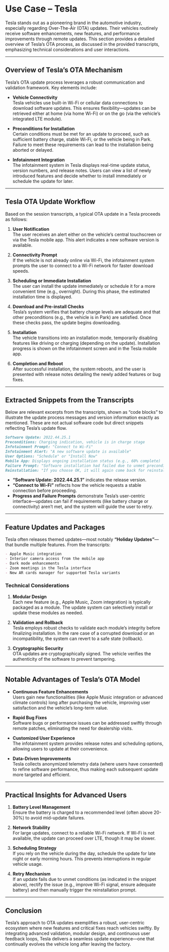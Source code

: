 # Use Case – Tesla

Tesla stands out as a pioneering brand in the automotive industry, especially regarding Over-The-Air (OTA) updates. Their vehicles routinely receive software enhancements, new features, and performance improvements through remote updates. This section provides a detailed overview of Tesla’s OTA process, as discussed in the provided transcripts, emphasizing technical considerations and user interactions.

---

## Overview of Tesla’s OTA Mechanism

Tesla’s OTA update process leverages a robust communication and validation framework. Key elements include:

- **Vehicle Connectivity**  
  Tesla vehicles use built-in Wi-Fi or cellular data connections to download software updates. This ensures flexibility—updates can be retrieved either at home (via home Wi-Fi) or on the go (via the vehicle’s integrated LTE module).

- **Preconditions for Installation**  
  Certain conditions must be met for an update to proceed, such as sufficient battery charge, stable Wi-Fi, or the vehicle being in Park. Failure to meet these requirements can lead to the installation being aborted or delayed.

- **Infotainment Integration**  
  The infotainment system in Tesla displays real-time update status, version numbers, and release notes. Users can view a list of newly introduced features and decide whether to install immediately or schedule the update for later.

---

## Tesla OTA Update Workflow

Based on the session transcripts, a typical OTA update in a Tesla proceeds as follows:

1. **User Notification**  
   The user receives an alert either on the vehicle’s central touchscreen or via the Tesla mobile app. This alert indicates a new software version is available.

2. **Connectivity Prompt**  
   If the vehicle is not already online via Wi-Fi, the infotainment system prompts the user to connect to a Wi-Fi network for faster download speeds.

3. **Scheduling or Immediate Installation**  
   The user can install the update immediately or schedule it for a more convenient time (e.g., overnight). During this phase, the estimated installation time is displayed.

4. **Download and Pre-install Checks**  
   Tesla’s system verifies that battery charge levels are adequate and that other preconditions (e.g., the vehicle is in Park) are satisfied. Once these checks pass, the update begins downloading.

5. **Installation**  
   The vehicle transitions into an installation mode, temporarily disabling features like driving or charging (depending on the update). Installation progress is shown on the infotainment screen and in the Tesla mobile app.

6. **Completion and Reboot**  
   After successful installation, the system reboots, and the user is presented with release notes detailing the newly added features or bug fixes.

---

## Extracted Snippets from the Transcripts

Below are relevant excerpts from the transcripts, shown as “code blocks” to illustrate the update process messages and version information exactly as mentioned. These are not actual software code but direct snippets reflecting Tesla’s update flow.

```markdown
Software Update: 2022.44.25.1
Preconditions: Charging indication, vehicle is in charge stage
Infotainment Prompt: "Connect to Wi-Fi"
Infotainment Alert: "A new software update is available"
User Options: "Schedule" or "Install Now"
Mobile App: Displays ongoing installation status (e.g., 60% complete)
Failure Prompt: "Software installation had failed due to unmet preconditions"
Reinstallation: "If you choose OK, it will again come back for reinstallation notification"
```

- **“Software Update: 2022.44.25.1”** indicates the release version.  
- **“Connect to Wi-Fi”** reflects how the vehicle requests a stable connection before proceeding.  
- **Progress and Failure Prompts** demonstrate Tesla’s user-centric interface—updates can fail if requirements (like battery charge or connectivity) aren’t met, and the system will guide the user to retry.

---

## Feature Updates and Packages

Tesla often releases themed updates—most notably **“Holiday Updates”**—that bundle multiple features. From the transcripts:

```markdown
- Apple Music integration
- Interior camera access from the mobile app
- Dark mode enhancements
- Zoom meetings in the Tesla interface
- New AR cards manager for supported Tesla variants
```

### Technical Considerations

1. **Modular Design**  
   Each new feature (e.g., Apple Music, Zoom integration) is typically packaged as a module. The update system can selectively install or update these modules as needed.

2. **Validation and Rollback**  
   Tesla employs robust checks to validate each module’s integrity before finalizing installation. In the rare case of a corrupted download or an incompatibility, the system can revert to a safe state (rollback).

3. **Cryptographic Security**  
   OTA updates are cryptographically signed. The vehicle verifies the authenticity of the software to prevent tampering.

---

## Notable Advantages of Tesla’s OTA Model

- **Continuous Feature Enhancements**  
  Users gain new functionalities (like Apple Music integration or advanced climate controls) long after purchasing the vehicle, improving user satisfaction and the vehicle’s long-term value.

- **Rapid Bug Fixes**  
  Software bugs or performance issues can be addressed swiftly through remote patches, eliminating the need for dealership visits.

- **Customized User Experience**  
  The infotainment system provides release notes and scheduling options, allowing users to update at their convenience.

- **Data-Driven Improvements**  
  Tesla collects anonymized telemetry data (where users have consented) to refine software performance, thus making each subsequent update more targeted and efficient.

---

## Practical Insights for Advanced Users

1. **Battery Level Management**  
   Ensure the battery is charged to a recommended level (often above 20-30%) to avoid mid-update failures.

2. **Network Stability**  
   For large updates, connect to a reliable Wi-Fi network. If Wi-Fi is not available, the update can proceed over LTE, though it may be slower.

3. **Scheduling Strategy**  
   If you rely on the vehicle during the day, schedule the update for late night or early morning hours. This prevents interruptions in regular vehicle usage.

4. **Retry Mechanism**  
   If an update fails due to unmet conditions (as indicated in the snippet above), rectify the issue (e.g., improve Wi-Fi signal, ensure adequate battery) and then manually trigger the reinstallation prompt.

---

## Conclusion

Tesla’s approach to OTA updates exemplifies a robust, user-centric ecosystem where new features and critical fixes reach vehicles swiftly. By integrating advanced validation, modular design, and continuous user feedback loops, Tesla delivers a seamless update experience—one that continually evolves the vehicle long after leaving the factory.
